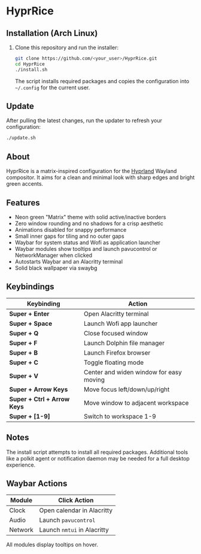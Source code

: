 # HyprRice

## Installation (Arch Linux)

1. Clone this repository and run the installer:
   ```bash
   git clone https://github.com/<your_user>/HyprRice.git
   cd HyprRice
   ./install.sh
   ```
   The script installs required packages and copies the configuration into `~/.config` for the current user.

## Update

After pulling the latest changes, run the updater to refresh your configuration:

```bash
./update.sh
```

## About

HyprRice is a matrix-inspired configuration for the [Hyprland](https://github.com/hyprwm/Hyprland) Wayland compositor. It aims for a clean and minimal look with sharp edges and bright green accents.

## Features

- Neon green "Matrix" theme with solid active/inactive borders
- Zero window rounding and no shadows for a crisp aesthetic
- Animations disabled for snappy performance
- Small inner gaps for tiling and no outer gaps
- Waybar for system status and Wofi as application launcher
- Waybar modules show tooltips and launch pavucontrol or NetworkManager when clicked
- Autostarts Waybar and an Alacritty terminal
- Solid black wallpaper via swaybg

## Keybindings

| Keybinding | Action |
|------------|--------|
| **Super + Enter** | Open Alacritty terminal |
| **Super + Space** | Launch Wofi app launcher |
| **Super + Q** | Close focused window |
| **Super + F** | Launch Dolphin file manager |
| **Super + B** | Launch Firefox browser |
| **Super + C** | Toggle floating mode |
| **Super + V** | Center and widen window for easy moving |
| **Super + Arrow Keys** | Move focus left/down/up/right |
| **Super + Ctrl + Arrow Keys** | Move window to adjacent workspace |
| **Super + [1-9]** | Switch to workspace 1-9 |

## Notes

The install script attempts to install all required packages. Additional tools like a polkit agent or notification daemon may be needed for a full desktop experience.

## Waybar Actions

| Module | Click Action |
|--------|--------------|
| Clock | Open calendar in Alacritty |
| Audio | Launch `pavucontrol` |
| Network | Launch `nmtui` in Alacritty |

All modules display tooltips on hover.
